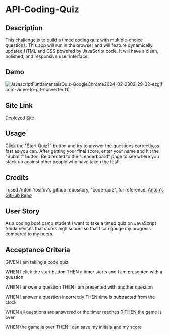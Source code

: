 # API-Coding-Quiz

## Description

This challenge is to build a timed coding quiz with multiple-choice questions. This app will run in the browser and will feature dynamically updated HTML and CSS powered by JavaScript code. It will have a clean, polished, and responsive user interface.

## Demo

![JavascriptFundamentalsQuiz-GoogleChrome2024-02-2802-29-32-ezgif com-video-to-gif-converter (1)](https://github.com/devinjl665/API-Coding-Quiz/assets/142193870/e44f9162-eddc-4983-86da-8e76401a971a)

## Site Link

<a href="https://devinjl665.github.io/API-Coding-Quiz/">Deployed Site</a>

## Usage

Click the "Start Quiz?" button and try to answer the questions correctly,as fast as you can. After getting your final score, enter your name and hit the "Submit" button. Be directed to the "Leaderboard" page to see where you stack up against other people who have taken the test! 

## Credits

I used Anton Yosifov's github repository, "code-quiz", for reference. <a href="https://github.com/apyosi/code-quiz">Anton's GitHub Repo</a>

## User Story

As a coding boot camp student I want to take a timed quiz on JavaScript fundamentals that stores high scores so that I can gauge my progress compared to my peers.


## Acceptance Criteria

GIVEN I am taking a code quiz

WHEN I click the start button
THEN a timer starts and I am presented with a question

WHEN I answer a question
THEN I am presented with another question

WHEN I answer a question incorrectly
THEN time is subtracted from the clock

WHEN all questions are answered or the timer reaches 0
THEN the game is over

WHEN the game is over
THEN I can save my initials and my score

